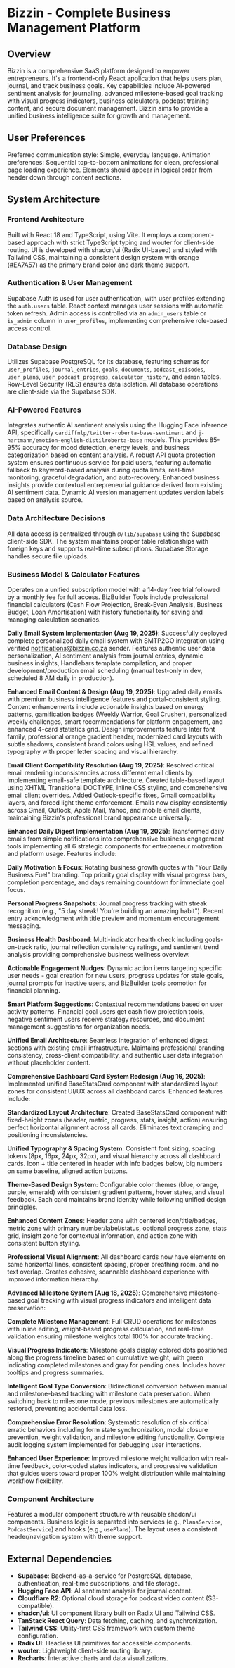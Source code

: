 # Bizzin - Complete Business Management Platform

## Overview
Bizzin is a comprehensive SaaS platform designed to empower entrepreneurs. It's a frontend-only React application that helps users plan, journal, and track business goals. Key capabilities include AI-powered sentiment analysis for journaling, advanced milestone-based goal tracking with visual progress indicators, business calculators, podcast training content, and secure document management. Bizzin aims to provide a unified business intelligence suite for growth and management.

## User Preferences
Preferred communication style: Simple, everyday language.
Animation preferences: Sequential top-to-bottom animations for clean, professional page loading experience. Elements should appear in logical order from header down through content sections.

## System Architecture

### Frontend Architecture
Built with React 18 and TypeScript, using Vite. It employs a component-based approach with strict TypeScript typing and wouter for client-side routing. UI is developed with shadcn/ui (Radix UI-based) and styled with Tailwind CSS, maintaining a consistent design system with orange (#EA7A57) as the primary brand color and dark theme support.

### Authentication & User Management
Supabase Auth is used for user authentication, with user profiles extending the `auth.users` table. React context manages user sessions with automatic token refresh. Admin access is controlled via an `admin_users` table or `is_admin` column in `user_profiles`, implementing comprehensive role-based access control.

### Database Design
Utilizes Supabase PostgreSQL for its database, featuring schemas for `user_profiles`, `journal_entries`, `goals`, `documents`, `podcast_episodes`, `user_plans`, `user_podcast_progress`, `calculator_history`, and `admin` tables. Row-Level Security (RLS) ensures data isolation. All database operations are client-side via the Supabase SDK.

### AI-Powered Features
Integrates authentic AI sentiment analysis using the Hugging Face inference API, specifically `cardiffnlp/twitter-roberta-base-sentiment` and `j-hartmann/emotion-english-distilroberta-base` models. This provides 85-95% accuracy for mood detection, energy levels, and business categorization based on content analysis. A robust API quota protection system ensures continuous service for paid users, featuring automatic fallback to keyword-based analysis during quota limits, real-time monitoring, graceful degradation, and auto-recovery. Enhanced business insights provide contextual entrepreneurial guidance derived from existing AI sentiment data. Dynamic AI version management updates version labels based on analysis source.

### Data Architecture Decisions
All data access is centralized through `@/lib/supabase` using the Supabase client-side SDK. The system maintains proper table relationships with foreign keys and supports real-time subscriptions. Supabase Storage handles secure file uploads.

### Business Model & Calculator Features
Operates on a unified subscription model with a 14-day free trial followed by a monthly fee for full access. BizBuilder Tools include professional financial calculators (Cash Flow Projection, Break-Even Analysis, Business Budget, Loan Amortisation) with history functionality for saving and managing calculation scenarios.

**Daily Email System Implementation (Aug 19, 2025)**: Successfully deployed complete personalized daily email system with SMTP2GO integration using verified notifications@bizzin.co.za sender. Features authentic user data personalization, AI sentiment analysis from journal entries, dynamic business insights, Handlebars template compilation, and proper development/production email scheduling (manual test-only in dev, scheduled 8 AM daily in production).

**Enhanced Email Content & Design (Aug 19, 2025)**: Upgraded daily emails with premium business intelligence features and portal-consistent styling. Content enhancements include actionable insights based on energy patterns, gamification badges (Weekly Warrior, Goal Crusher), personalized weekly challenges, smart recommendations for platform engagement, and enhanced 4-card statistics grid. Design improvements feature Inter font family, professional orange gradient header, modernized card layouts with subtle shadows, consistent brand colors using HSL values, and refined typography with proper letter spacing and visual hierarchy.

**Email Client Compatibility Resolution (Aug 19, 2025)**: Resolved critical email rendering inconsistencies across different email clients by implementing email-safe template architecture. Created table-based layout using XHTML Transitional DOCTYPE, inline CSS styling, and comprehensive email client overrides. Added Outlook-specific fixes, Gmail compatibility layers, and forced light theme enforcement. Emails now display consistently across Gmail, Outlook, Apple Mail, Yahoo, and mobile email clients, maintaining Bizzin's professional brand appearance universally.

**Enhanced Daily Digest Implementation (Aug 19, 2025)**: Transformed daily emails from simple notifications into comprehensive business engagement tools implementing all 6 strategic components for entrepreneur motivation and platform usage. Features include:

**Daily Motivation & Focus**: Rotating business growth quotes with "Your Daily Business Fuel" branding. Top priority goal display with visual progress bars, completion percentage, and days remaining countdown for immediate goal focus.

**Personal Progress Snapshots**: Journal progress tracking with streak recognition (e.g., "5 day streak! You're building an amazing habit"). Recent entry acknowledgment with title preview and momentum encouragement messaging.

**Business Health Dashboard**: Multi-indicator health check including goals-on-track ratio, journal reflection consistency ratings, and sentiment trend analysis providing comprehensive business wellness overview.

**Actionable Engagement Nudges**: Dynamic action items targeting specific user needs - goal creation for new users, progress updates for stale goals, journal prompts for inactive users, and BizBuilder tools promotion for financial planning.

**Smart Platform Suggestions**: Contextual recommendations based on user activity patterns. Financial goal users get cash flow projection tools, negative sentiment users receive strategy resources, and document management suggestions for organization needs.

**Unified Email Architecture**: Seamless integration of enhanced digest sections with existing email infrastructure. Maintains professional branding consistency, cross-client compatibility, and authentic user data integration without placeholder content.

**Comprehensive Dashboard Card System Redesign (Aug 16, 2025)**: Implemented unified BaseStatsCard component with standardized layout zones for consistent UI/UX across all dashboard cards. Enhanced features include:

**Standardized Layout Architecture**: Created BaseStatsCard component with fixed-height zones (header, metric, progress, stats, insight, action) ensuring perfect horizontal alignment across all cards. Eliminates text cramping and positioning inconsistencies.

**Unified Typography & Spacing System**: Consistent font sizing, spacing tokens (8px, 16px, 24px, 32px), and visual hierarchy across all dashboard cards. Icon + title centered in header with info badges below, big numbers on same baseline, aligned action buttons.

**Theme-Based Design System**: Configurable color themes (blue, orange, purple, emerald) with consistent gradient patterns, hover states, and visual feedback. Each card maintains brand identity while following unified design principles.

**Enhanced Content Zones**: Header zone with centered icon/title/badges, metric zone with primary number/label/status, optional progress zone, stats grid, insight zone for contextual information, and action zone with consistent button styling.

**Professional Visual Alignment**: All dashboard cards now have elements on same horizontal lines, consistent spacing, proper breathing room, and no text overlap. Creates cohesive, scannable dashboard experience with improved information hierarchy.

**Advanced Milestone System (Aug 18, 2025)**: Comprehensive milestone-based goal tracking with visual progress indicators and intelligent data preservation:

**Complete Milestone Management**: Full CRUD operations for milestones with inline editing, weight-based progress calculation, and real-time validation ensuring milestone weights total 100% for accurate tracking.

**Visual Progress Indicators**: Milestone goals display colored dots positioned along the progress timeline based on cumulative weight, with green indicating completed milestones and gray for pending ones. Includes hover tooltips and progress summaries.

**Intelligent Goal Type Conversion**: Bidirectional conversion between manual and milestone-based tracking with milestone data preservation. When switching back to milestone mode, previous milestones are automatically restored, preventing accidental data loss.

**Comprehensive Error Resolution**: Systematic resolution of six critical erratic behaviors including form state synchronization, modal closure prevention, weight validation, and milestone editing functionality. Complete audit logging system implemented for debugging user interactions.

**Enhanced User Experience**: Improved milestone weight validation with real-time feedback, color-coded status indicators, and progressive validation that guides users toward proper 100% weight distribution while maintaining workflow flexibility.

### Component Architecture
Features a modular component structure with reusable shadcn/ui components. Business logic is separated into services (e.g., `PlansService`, `PodcastService`) and hooks (e.g., `usePlans`). The layout uses a consistent header/navigation system with theme support.

## External Dependencies

-   **Supabase**: Backend-as-a-service for PostgreSQL database, authentication, real-time subscriptions, and file storage.
-   **Hugging Face API**: AI sentiment analysis for journal content.
-   **Cloudflare R2**: Optional cloud storage for podcast video content (S3-compatible).
-   **shadcn/ui**: UI component library built on Radix UI and Tailwind CSS.
-   **TanStack React Query**: Data fetching, caching, and synchronization.
-   **Tailwind CSS**: Utility-first CSS framework with custom theme configuration.
-   **Radix UI**: Headless UI primitives for accessible components.
-   **wouter**: Lightweight client-side routing library.
-   **Recharts**: Interactive charts and data visualizations.